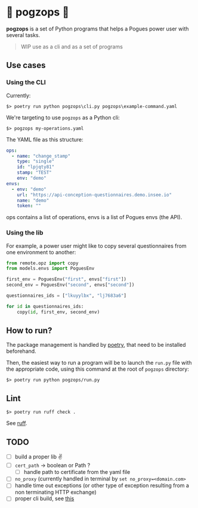 # 🛴 pogzops 🛴

__pogzops__ is a set of Python programs that helps a Pogues power user with several tasks.

> WIP use as a cli and as a set of programs

## Use cases

### Using the CLI

Currently:

`$> poetry run python pogzops\cli.py pogzops\example-command.yaml`

We're targeting to use `pogzops` as a Python cli:

`$> pogzops my-operations.yaml`

The YAML file as this structure:

```yaml
ops:
  - name: "change_stamp"
    type: "single"
    id: "lpjqty81"
    stamp: "TEST"
    env: "demo"
envs:
  - env: "demo"
    url: "https://api-conception-questionnaires.demo.insee.io"
    name: "demo"
    token: ""
```

ops contains a list of operations, envs is a list of Pogues envs (the API).

### Using the lib

For example, a power user might like to copy several questionnaires from one environment to another:

```python
from remote.opz import copy
from models.envs import PoguesEnv

first_env = PoguesEnv("first", envs["first"])
second_env = PoguesEnv("second", envs["second"])

questionnaires_ids = ["lkuyylbx", "lj7683a6"]

for id in questionnaires_ids:
    copy(id, first_env, second_env)
```

## How to run?

The package management is handled by [poetry](https://python-poetry.org/), that need to be installed beforehand.

Then, the easiest way to run a program will be to launch the `run.py` file with the appropriate code, using this command at the root of `pogzops` directory:

`$> poetry run python pogzops/run.py`

## Lint

`$> poetry run ruff check .`

See [ruff](https://github.com/astral-sh/ruff).

## TODO

- [ ] build a proper lib :v:
- [ ] `cert_path` → boolean or Path ?
  - [ ] handle path to certificate from the yaml file
- [ ] `no_proxy` (currently handled in terminal by `set no_proxy=<domain.com>`
- [ ] handle time out exceptions (or other type of exception resulting from a non terminating HTTP exchange)
- [ ] proper cli build, see [this](https://dev.to/bowmanjd/build-command-line-tools-with-python-poetry-4mnc)
